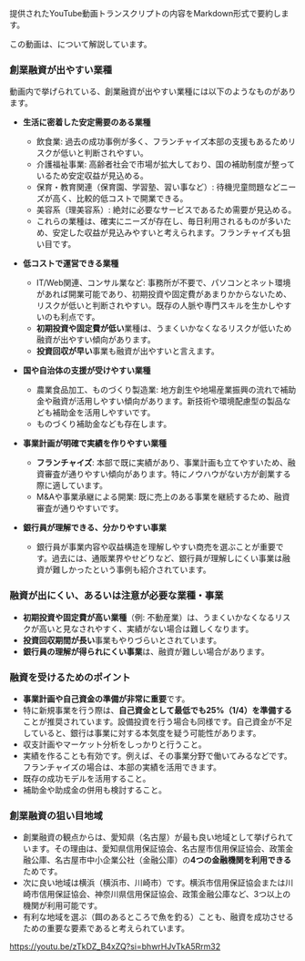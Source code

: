 
提供されたYouTube動画トランスクリプトの内容をMarkdown形式で要約します。

この動画は、について解説しています。

### 創業融資が出やすい業種

動画内で挙げられている、創業融資が出やすい業種には以下のようなものがあります。

- **生活に密着した安定需要のある業種**
    
    - 飲食業: 過去の成功事例が多く、フランチャイズ本部の支援もあるためリスクが低いと判断されやすい。
    - 介護福祉事業: 高齢者社会で市場が拡大しており、国の補助制度が整っているため安定収益が見込める。
    - 保育・教育関連（保育園、学習塾、習い事など）: 待機児童問題などニーズが高く、比較的低コストで開業できる。
    - 美容系（理美容系）: 絶対に必要なサービスであるため需要が見込める。
    - これらの業種は、確実にニーズが存在し、毎日利用されるものが多いため、安定した収益が見込みやすいと考えられます。フランチャイズも狙い目です。
- **低コストで運営できる業種**
    
    - IT/Web関連、コンサル業など: 事務所が不要で、パソコンとネット環境があれば開業可能であり、初期投資や固定費があまりかからないため、リスクが低いと判断されやすい。既存の人脈や専門スキルを生かしやすいのも利点です。
    - **初期投資や固定費が低い**業種は、うまくいかなくなるリスクが低いため融資が出やすい傾向があります。
    - **投資回収が早い**事業も融資が出やすいと言えます。
- **国や自治体の支援が受けやすい業種**
    
    - 農業食品加工、ものづくり製造業: 地方創生や地場産業振興の流れで補助金や融資が活用しやすい傾向があります。新技術や環境配慮型の製品なども補助金を活用しやすいです。
    - ものづくり補助金なども存在します。
- **事業計画が明確で実績を作りやすい業種**
    
    - **フランチャイズ**: 本部で既に実績があり、事業計画も立てやすいため、融資審査が通りやすい傾向があります。特にノウハウがない方が創業する際に適しています。
    - M&Aや事業承継による開業: 既に売上のある事業を継続するため、融資審査が通りやすいです。
- **銀行員が理解できる、分かりやすい事業**
    
    - 銀行員が事業内容や収益構造を理解しやすい商売を選ぶことが重要です。過去には、通販業界やせどりなど、銀行員が理解しにくい事業は融資が難しかったという事例も紹介されています。

### 融資が出にくい、あるいは注意が必要な業種・事業

- **初期投資や固定費が高い業種**（例: 不動産業）は、うまくいかなくなるリスクが高いと見なされやすく、実績がない場合は難しくなります。
- **投資回収期間が長い**事業もやりづらいとされています。
- **銀行員の理解が得られにくい事業**は、融資が難しい場合があります。

### 融資を受けるためのポイント

- **事業計画や自己資金の準備が非常に重要**です。
- 特に新規事業を行う際は、**自己資金として最低でも25%（1/4）を準備する**ことが推奨されています。設備投資を行う場合も同様です。自己資金が不足していると、銀行は事業に対する本気度を疑う可能性があります。
- 収支計画やマーケット分析をしっかりと行うこと。
- 実績を作ることも有効です。例えば、その事業分野で働いてみるなどです。フランチャイズの場合は、本部の実績を活用できます。
- 既存の成功モデルを活用すること。
- 補助金や助成金の併用も検討すること。

### 創業融資の狙い目地域

- 創業融資の観点からは、愛知県（名古屋）が最も良い地域として挙げられています。その理由は、愛知県信用保証協会、名古屋市信用保証協会、政策金融公庫、名古屋市中小企業公社（金融公庫）の**4つの金融機関を利用できる**ためです。
- 次に良い地域は横浜（横浜市、川崎市）です。横浜市信用保証協会または川崎市信用保証協会、神奈川県信用保証協会、政策金融公庫など、3つ以上の機関が利用可能です。
- 有利な地域を選ぶ（餌のあるところで魚を釣る）ことも、融資を成功させるための重要な要素であると考えられています。

https://youtu.be/zTkDZ_B4xZQ?si=bhwrHJvTkA5Rrm32